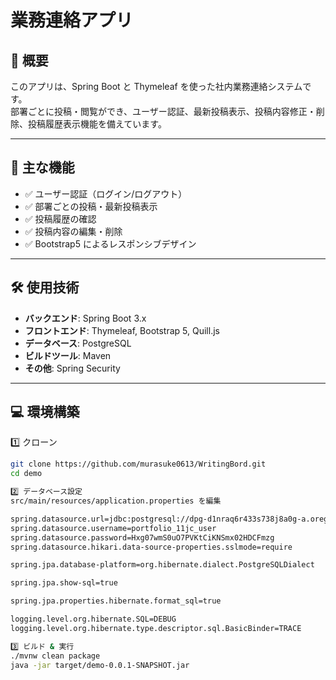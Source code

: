 # 業務連絡アプリ

## 📖 概要
このアプリは、Spring Boot と Thymeleaf を使った社内業務連絡システムです。  
部署ごとに投稿・閲覧ができ、ユーザー認証、最新投稿表示、投稿内容修正・削除、投稿履歴表示機能を備えています。

---

## 🚀 主な機能
- ✅ ユーザー認証（ログイン/ログアウト）
- ✅ 部署ごとの投稿・最新投稿表示
- ✅ 投稿履歴の確認
- ✅ 投稿内容の編集・削除
- ✅ Bootstrap5 によるレスポンシブデザイン

---

## 🛠 使用技術
- **バックエンド**: Spring Boot 3.x
- **フロントエンド**: Thymeleaf, Bootstrap 5, Quill.js
- **データベース**: PostgreSQL
- **ビルドツール**: Maven
- **その他**: Spring Security

---

## 💻 環境構築

1️⃣ クローン
```bash
git clone https://github.com/murasuke0613/WritingBord.git
cd demo

2️⃣ データベース設定
src/main/resources/application.properties を編集

spring.datasource.url=jdbc:postgresql://dpg-d1nraq6r433s738j8a0g-a.oregon-postgres.render.com:5432/portfolio_11jc
spring.datasource.username=portfolio_11jc_user
spring.datasource.password=Hxg07wmS0uO7PVKtCiKNSmx02HDCFmzg
spring.datasource.hikari.data-source-properties.sslmode=require

spring.jpa.database-platform=org.hibernate.dialect.PostgreSQLDialect

spring.jpa.show-sql=true

spring.jpa.properties.hibernate.format_sql=true

logging.level.org.hibernate.SQL=DEBUG
logging.level.org.hibernate.type.descriptor.sql.BasicBinder=TRACE

3️⃣ ビルド & 実行
./mvnw clean package
java -jar target/demo-0.0.1-SNAPSHOT.jar
